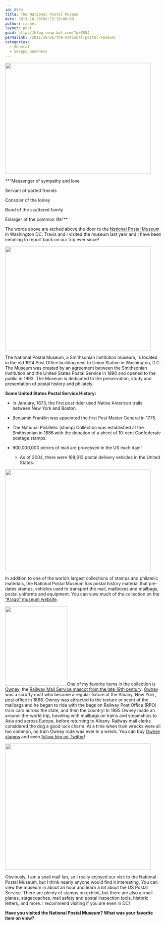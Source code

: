 ```yaml
---
id: 8554
title: The National Postal Museum
date: 2011-10-26T08:15:28+00:00
author: rachel
layout: post
guid: http://blog.swap-bot.com/?p=8554
permalink: /2011/10/26/the-national-postal-museum/
categories:
  - General
  - Swappy Goodness
---
```

<img src="http://blog.swap-bot.com/wp-content/uploads/2011/10/postalmuseum1.jpg" alt="" title="postalmuseum1" width="470" height="358" class="alignnone size-full wp-image-8555" srcset="http://blog.swap-bot.com/wp-content/uploads/2011/10/postalmuseum1-300x228.jpg 300w, http://blog.swap-bot.com/wp-content/uploads/2011/10/postalmuseum1.jpg 470w" sizes="(max-width: 470px) 100vw, 470px" />

**&#8220;Messenger of sympathy and love
  
Servant of parted friends
  
Consoler of the lonley
  
Bond of the scattered family
  
Enlarger of the common life&#8221;**

The words above are etched above the door to the [National Postal Museum](http://www.postalmuseum.si.edu/) in Washington DC. Travis and I visited the museum last year and I have been meaning to report back on our trip ever since! 

<img src="http://blog.swap-bot.com/wp-content/uploads/2011/10/postalmuseum2.jpg" alt="" title="postalmuseum2" width="470" height="335" class="alignnone size-full wp-image-8556" />

The National Postal Museum, a Smithsonian Institution museum, is located in the old 1914 Post Office building next to Union Station in Washington, D.C. The Museum was created by an agreement between the Smithsonian Institution and the United States Postal Service in 1990 and opened to the public in 1993. The Museum is dedicated to the preservation, study and presentation of postal history and philately.

**Some United States Postal Service History:**

  * In January, 1673, the first post rider used Native American trails between New York and Boston.
  * Benjamin Franklin was appointed the first Post Master General in 1775.
  * The National Philatelic (stamp) Collection was established at the Smithsonian in 1886 with the donation of a sheet of 10-cent Confederate postage stamps.
  * 600,000,000 pieces of mail are processed in the US each day!! 
      * As of 2004, there were 188,613 postal delivery vehicles in the United States.</ul> 
    <img src="http://blog.swap-bot.com/wp-content/uploads/2011/10/postaltrucks.jpg" alt="" title="postaltrucks" width="470" height="328" class="alignnone size-full wp-image-8557" srcset="http://blog.swap-bot.com/wp-content/uploads/2011/10/postaltrucks-300x209.jpg 300w, http://blog.swap-bot.com/wp-content/uploads/2011/10/postaltrucks.jpg 470w" sizes="(max-width: 470px) 100vw, 470px" />
    
    In addition to one of the world&#8217;s largest collections of stamps and philatelic materials, the National Postal Museum has postal history material that pre-dates stamps, vehicles used to transport the mail, mailboxes and mailbags, postal uniforms and equipment. You can view much of the collection on the [&#8220;Arago&#8221; museum website](http://arago.si.edu/). 
    
    [<img src="http://blog.swap-bot.com/wp-content/uploads/2011/10/owney.jpg" alt="" title="owney" width="200" height="256" class="alignright size-full wp-image-8559" />](http://arago.si.edu/flash/?s1=2|mode=1|tid=2051961)One of my favorite items in the collection is [Owney](http://arago.si.edu/flash/?s1=2|mode=1|tid=2051961), the [Railway Mail Service mascot from the late 19th century](http://www.postalmuseum.si.edu/owney/index.html). [Owney](http://www.postalmuseum.si.edu/exhibits/2c1f_owney.html) was a scruffy mutt who became a regular fixture at the Albany, New York, post office in 1888. Owney was attracted to the texture or scent of the mailbags and he began to ride with the bags on Railway Post Office (RPO) train cars across the state, and then the country! In 1895 Owney made an around-the-world trip, traveling with mailbags on trains and steamships to Asia and across Europe, before returning to Albany. Railway mail clerks considered the dog a good luck charm. At a time when train wrecks were all too common, no train Owney rode was ever in a wreck. You can buy [Owney stamps](https://shop.usps.com/webapp/wcs/stores/servlet/ProductDisplay?catalogId=10001&storeId=10052&productId=10007866) and even [follow him on Twitter](http://twitter.com/#!/OWNEYtheDOG)! 
    
    <img src="http://blog.swap-bot.com/wp-content/uploads/2011/10/postboxes.jpg" alt="" title="postboxes" width="470" height="407" class="alignnone size-full wp-image-8562" />
    
    Obviously, I am a snail mail fan, so I really enjoyed our visit to the National Postal Museum, but I think nearly anyone would find it interesting. You can view the museum in about an hour and learn a lot about the US Postal Service. There are plenty of stamps on exhibit, but there are also airmail planes, stagecoaches, mail safety and postal inspection tools, historic letters, and more. I recommend visiting if you are even in DC!
    
    **Have you visited the National Postal Museum? What was your favorite item on view?**
